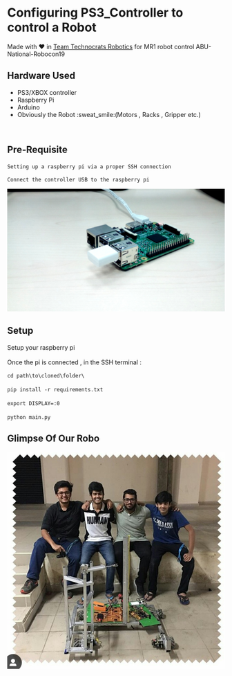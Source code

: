 # Configuring PS3_Controller to control a Robot 
Made with :heart: in [Team Technocrats Robotics](https://github.com/technocrats-robotics) for MR1 robot control ABU-National-Robocon19 <br>

## Hardware Used
<ul>
  <li>PS3/XBOX controller </li>
  <li>Raspberry Pi</li>
  <li>Arduino</li>
  <li>Obviously the Robot :sweat_smile:(Motors , Racks , Gripper etc.) </li>
</ul> <br>

## Pre-Requisite
```
Setting up a raspberry pi via a proper SSH connection 
```
``` 
Connect the controller USB to the raspberry pi 
```
![Conncection](https://github.com/kunal768/PS3_controller_manual_bot/blob/master/public/pi-pd.jpg)

## Setup 

Setup your raspberry pi <br><br>
Once the pi is connected , in the SSH terminal : 
```
cd path\to\cloned\folder\

pip install -r requirements.txt

export DISPLAY=:0

python main.py
```



## Glimpse Of Our Robo
<img src = "https://github.com/kunal768/PS3_controller_manual_bot/blob/master/public/WhatsApp%20Image%202019-05-01%20at%204.31.10%20PM.jpeg" > 
